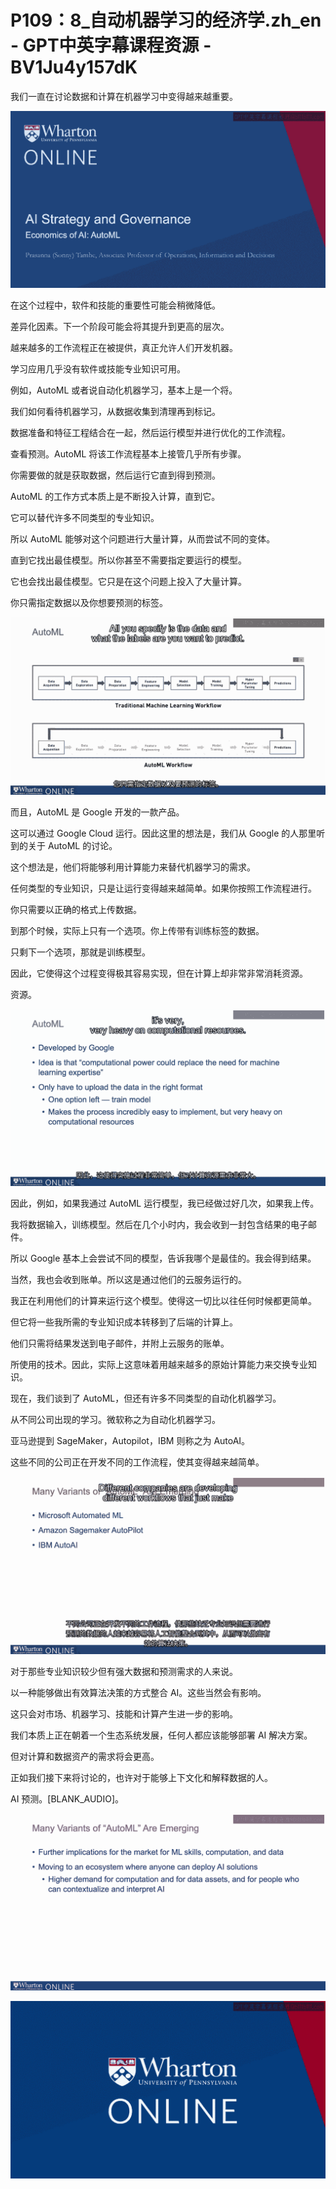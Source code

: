 # P109：8_自动机器学习的经济学.zh_en - GPT中英字幕课程资源 - BV1Ju4y157dK

我们一直在讨论数据和计算在机器学习中变得越来越重要。

![](img/4ab5d7f88a78e67ac89faa8c53a3500d_1.png)

在这个过程中，软件和技能的重要性可能会稍微降低。

差异化因素。下一个阶段可能会将其提升到更高的层次。

越来越多的工作流程正在被提供，真正允许人们开发机器。

学习应用几乎没有软件或技能专业知识可用。

例如，AutoML 或者说自动化机器学习，基本上是一个将。

我们如何看待机器学习，从数据收集到清理再到标记。

数据准备和特征工程结合在一起，然后运行模型并进行优化的工作流程。

查看预测。AutoML 将该工作流程基本上接管几乎所有步骤。

你需要做的就是获取数据，然后运行它直到得到预测。

AutoML 的工作方式本质上是不断投入计算，直到它。

它可以替代许多不同类型的专业知识。

所以 AutoML 能够对这个问题进行大量计算，从而尝试不同的变体。

直到它找出最佳模型。所以你甚至不需要指定要运行的模型。

它也会找出最佳模型。它只是在这个问题上投入了大量计算。

你只需指定数据以及你想要预测的标签。

![](img/4ab5d7f88a78e67ac89faa8c53a3500d_3.png)

而且，AutoML 是 Google 开发的一款产品。

这可以通过 Google Cloud 运行。因此这里的想法是，我们从 Google 的人那里听到的关于 AutoML 的讨论。

这个想法是，他们将能够利用计算能力来替代机器学习的需求。

任何类型的专业知识，只是让运行变得越来越简单。如果你按照工作流程进行。

你只需要以正确的格式上传数据。

到那个时候，实际上只有一个选项。你上传带有训练标签的数据。

只剩下一个选项，那就是训练模型。

因此，它使得这个过程变得极其容易实现，但在计算上却非常非常消耗资源。

资源。

![](img/4ab5d7f88a78e67ac89faa8c53a3500d_5.png)

因此，例如，如果我通过 AutoML 运行模型，我已经做过好几次，如果我上传。

我将数据输入，训练模型。然后在几个小时内，我会收到一封包含结果的电子邮件。

所以 Google 基本上会尝试不同的模型，告诉我哪个是最佳的。我会得到结果。

当然，我也会收到账单。所以这是通过他们的云服务运行的。

我正在利用他们的计算来运行这个模型。使得这一切比以往任何时候都更简单。

但它将一些我所需的专业知识成本转移到了后端的计算上。

他们只需将结果发送到电子邮件，并附上云服务的账单。

所使用的技术。因此，实际上这意味着用越来越多的原始计算能力来交换专业知识。

现在，我们谈到了 AutoML，但还有许多不同类型的自动化机器学习。

从不同公司出现的学习。微软称之为自动化机器学习。

亚马逊提到 SageMaker，Autopilot，IBM 则称之为 AutoAI。

这些不同的公司正在开发不同的工作流程，使其变得越来越简单。

![](img/4ab5d7f88a78e67ac89faa8c53a3500d_7.png)

对于那些专业知识较少但有强大数据和预测需求的人来说。

以一种能够做出有效算法决策的方式整合 AI。这些当然会有影响。

这只会对市场、机器学习、技能和计算产生进一步的影响。

我们本质上正在朝着一个生态系统发展，任何人都应该能够部署 AI 解决方案。

但对计算和数据资产的需求将会更高。

正如我们接下来将讨论的，也许对于能够上下文化和解释数据的人。

AI 预测。[BLANK_AUDIO]。

![](img/4ab5d7f88a78e67ac89faa8c53a3500d_9.png)

![](img/4ab5d7f88a78e67ac89faa8c53a3500d_10.png)

